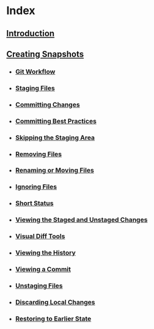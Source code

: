 # Index

## [Introduction](MarkdownFiles/Introduction.md)

## [Creating Snapshots](MarkdownFiles/Creating%20Snapshots.md)
- ### [Git Workflow](MarkdownFiles/Git%20Workflow.md)
- ### [Staging Files](MarkdownFiles/Staging%20Files.md)
- ### [Committing Changes](MarkdownFiles/Committing%20Changes.md)
- ### [Committing Best Practices](MarkdownFiles/Committing%20Best%20Practices.md)
- ### [Skipping the Staging Area](MarkdownFiles/Skipping%20the%20Staging%20Area.md)
- ### [Removing Files](MarkdownFiles/Removing%20Files.md)
- ### [Renaming or Moving Files](MarkdownFiles/Renaming%20Or%20Moving%20Files.md)
- ### [Ignoring Files](MarkdownFiles/Ignoring%20Files.md)
- ### [Short Status](MarkdownFiles/Short%20Status)
- ### [Viewing the Staged and Unstaged Changes](MarkdownFiles/Viewing%the%20Staged%20and%20Unstaged%20Changes.md)
- ### [Visual Diff Tools](MarkdownFiles/Visual%20Diff%20Tools.md)
- ### [Viewing the History](MarkdownFiles/Viewing%20the%20History.md)
- ### [Viewing a Commit](MarkdownFiles/Viewing%20a%20Commit.md)
- ### [Unstaging Files](MarkdownFiles/Unstaging%20Files.md)
- ### [Discarding Local Changes](MarkdownFiles/Discarding%20Local%20Changes.md)
- ### [Restoring to Earlier State](MarkdownFiles/Restoring%20to%20Earlier%20State.md)
